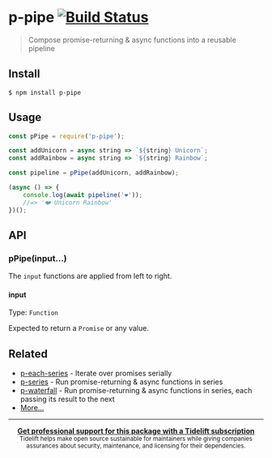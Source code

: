 # p-pipe [![Build Status](https://travis-ci.org/sindresorhus/p-pipe.svg?branch=master)](https://travis-ci.org/sindresorhus/p-pipe)

> Compose promise-returning & async functions into a reusable pipeline


## Install

```
$ npm install p-pipe
```


## Usage

```js
const pPipe = require('p-pipe');

const addUnicorn = async string => `${string} Unicorn`;
const addRainbow = async string => `${string} Rainbow`;

const pipeline = pPipe(addUnicorn, addRainbow);

(async () => {
	console.log(await pipeline('❤️'));
	//=> '❤️ Unicorn Rainbow'
})();
```


## API

### pPipe(input…)

The `input` functions are applied from left to right.

#### input

Type: `Function`

Expected to return a `Promise` or any value.


## Related

- [p-each-series](https://github.com/sindresorhus/p-each-series) - Iterate over promises serially
- [p-series](https://github.com/sindresorhus/p-series) - Run promise-returning & async functions in series
- [p-waterfall](https://github.com/sindresorhus/p-waterfall) - Run promise-returning & async functions in series, each passing its result to the next
- [More…](https://github.com/sindresorhus/promise-fun)


---

<div align="center">
	<b>
		<a href="https://tidelift.com/subscription/pkg/npm-p-pipe?utm_source=npm-p-pipe&utm_medium=referral&utm_campaign=readme">Get professional support for this package with a Tidelift subscription</a>
	</b>
	<br>
	<sub>
		Tidelift helps make open source sustainable for maintainers while giving companies<br>assurances about security, maintenance, and licensing for their dependencies.
	</sub>
</div>
